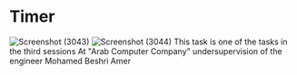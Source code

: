 # Timer
![Screenshot (3043)](https://user-images.githubusercontent.com/79559477/187724467-deb3ffd5-1ec3-4b29-881b-43dd7be68a16.png)
![Screenshot (3044)](https://user-images.githubusercontent.com/79559477/187724760-5ed32f20-e698-4cec-aa71-77f600964269.png)
 This task is one of the tasks in the third sessions At "Arab Computer Company" undersupervision of the engineer Mohamed Beshri Amer
